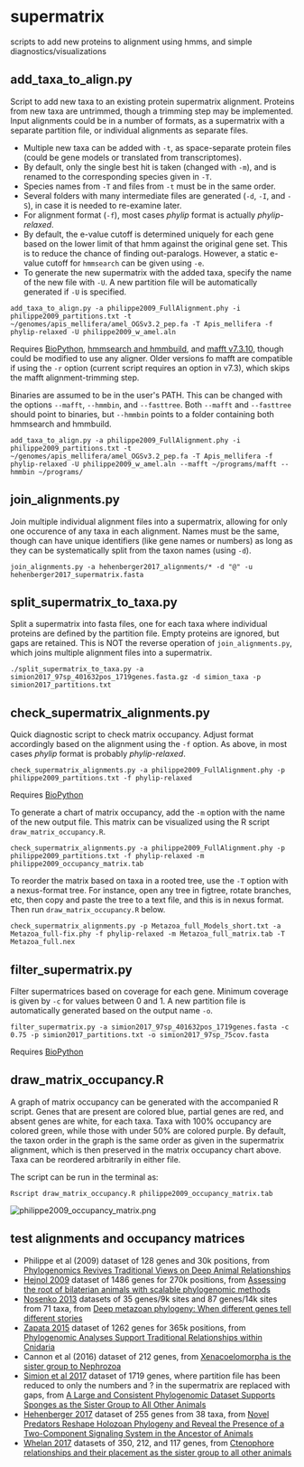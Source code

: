 # supermatrix #
scripts to add new proteins to alignment using hmms, and simple diagnostics/visualizations

## add_taxa_to_align.py ##
Script to add new taxa to an existing protein supermatrix alignment. Proteins from new taxa are untrimmed, though a trimming step may be implemented. Input alignments could be in a number of formats, as a supermatrix with a separate partition file, or individual alignments as separate files.
* Multiple new taxa can be added with `-t`, as space-separate protein files (could be gene models or translated from transcriptomes). 
* By default, only the single best hit is taken (changed with `-m`), and is renamed to the corresponding species given in `-T`. 
* Species names from `-T` and files from `-t` must be in the same order. 
* Several folders with many intermediate files are generated (`-d`, `-I`, and `-S`), in case it is needed to re-examine later.
* For alignment format (`-f`), most cases *phylip* format is actually *phylip-relaxed*.
* By default, the e-value cutoff is determined uniquely for each gene based on the lower limit of that hmm against the original gene set. This is to reduce the chance of finding out-paralogs. However, a static e-value cutoff for `hmmsearch` can be given using `-e`.
* To generate the new supermatrix with the added taxa, specify the name of the new file with `-U`. A new partition file will be automatically generated if `-U` is specified.

`add_taxa_to_align.py -a philippe2009_FullAlignment.phy -i philippe2009_partitions.txt -t ~/genomes/apis_mellifera/amel_OGSv3.2_pep.fa -T Apis_mellifera -f phylip-relaxed -U philippe2009_w_amel.aln`

Requires [BioPython](http://biopython.org/wiki/Download), [hmmsearch and hmmbuild](http://hmmer.org/), and [mafft v7.3.10](http://mafft.cbrc.jp/alignment/software/source.html), though could be modified to use any aligner. Older versions fo mafft are compatible if using the `-r` option  (current script requires an option in v7.3), which skips the mafft alignment-trimming step.

Binaries are assumed to be in the user's PATH. This can be changed with the options `--mafft`, `--hmmbin`, and `--fasttree`. Both `--mafft` and `--fasttree` should point to binaries, but `--hmmbin` points to a folder containing both hmmsearch and hmmbuild.

`add_taxa_to_align.py -a philippe2009_FullAlignment.phy -i philippe2009_partitions.txt -t ~/genomes/apis_mellifera/amel_OGSv3.2_pep.fa -T Apis_mellifera -f phylip-relaxed -U philippe2009_w_amel.aln --mafft ~/programs/mafft --hmmbin ~/programs/`

## join_alignments.py ##
Join multiple individual alignment files into a supermatrix, allowing for only one occurence of any taxa in each alignment. Names must be the same, though can have unique identifiers (like gene names or numbers) as long as they can be systematically split from the taxon names (using `-d`).

`join_alignments.py -a hehenberger2017_alignments/* -d "@" -u hehenberger2017_supermatrix.fasta`

## split_supermatrix_to_taxa.py ##
Split a supermatrix into fasta files, one for each taxa where individual proteins are defined by the partition file. Empty proteins are ignored, but gaps are retained. This is NOT the reverse operation of `join_alignments.py`, which joins multiple alignment files into a supermatrix.

`./split_supermatrix_to_taxa.py -a simion2017_97sp_401632pos_1719genes.fasta.gz -d simion_taxa -p simion2017_partitions.txt`

## check_supermatrix_alignments.py ##
Quick diagnostic script to check matrix occupancy. Adjust format accordingly based on the alignment using the `-f` option. As above, in most cases *phylip* format is probably *phylip-relaxed*.

`check_supermatrix_alignments.py -a philippe2009_FullAlignment.phy -p philippe2009_partitions.txt -f phylip-relaxed`

Requires [BioPython](http://biopython.org/wiki/Download)

To generate a chart of matrix occupancy, add the `-m` option with the name of the new output file. This matrix can be visualized using the R script `draw_matrix_occupancy.R`.

`check_supermatrix_alignments.py -a philippe2009_FullAlignment.phy -p philippe2009_partitions.txt -f phylip-relaxed -m philippe2009_occupancy_matrix.tab`

To reorder the matrix based on taxa in a rooted tree, use the `-T` option with a nexus-format tree. For instance, open any tree in figtree, rotate branches, etc, then copy and paste the tree to a text file, and this is in nexus format. Then run `draw_matrix_occupancy.R` below.

`check_supermatrix_alignments.py -p Metazoa_full_Models_short.txt -a Metazoa_full-fix.phy -f phylip-relaxed -m Metazoa_full_matrix.tab -T Metazoa_full.nex`

## filter_supermatrix.py ##
Filter supermatrices based on coverage for each gene. Minimum coverage is given by `-c` for values between 0 and 1. A new partition file is automatically generated based on the output name `-o`. 

`filter_supermatrix.py -a simion2017_97sp_401632pos_1719genes.fasta -c 0.75 -p simion2017_partitions.txt -o simion2017_97sp_75cov.fasta`

Requires [BioPython](http://biopython.org/wiki/Download)

## draw_matrix_occupancy.R ##
A graph of matrix occupancy can be generated with the accompanied R script. Genes that are present are colored blue, partial genes are red, and absent genes are white, for each taxa. Taxa with 100% occupancy are colored green, while those with under 50% are colored purple. By default, the taxon order in the graph is the same order as given in the supermatrix alignment, which is then preserved in the matrix occupancy chart above. Taxa can be reordered arbitrarily in either file.

The script can be run in the terminal as:

`Rscript draw_matrix_occupancy.R philippe2009_occupancy_matrix.tab`

![philippe2009_occupancy_matrix.png](https://github.com/wrf/supermatrix/blob/master/philippe2009_occupancy_matrix.png)

## test alignments and occupancy matrices ##
* Philippe et al (2009) dataset of 128 genes and 30k positions, from [Phylogenomics Revives Traditional Views on Deep Animal Relationships](https://www.sciencedirect.com/science/article/pii/S0960982209008057)
* [Hejnol 2009](https://bitbucket.org/caseywdunn/hejnol_etal_2009) dataset of 1486 genes for 270k positions, from [Assessing the root of bilaterian animals with scalable phylogenomic methods](http://rspb.royalsocietypublishing.org/content/276/1677/4261)
* [Nosenko 2013](https://data.ub.uni-muenchen.de/55/) datasets of 35 genes/9k sites and 87 genes/14k sites from 71 taxa, from [Deep metazoan phylogeny: When different genes tell different stories](http://www.sciencedirect.com/science/article/pii/S1055790313000298)
* [Zapata 2015](https://bitbucket.org/caseywdunn/cnidaria2014) dataset of 1262 genes for 365k positions, from [Phylogenomic Analyses Support Traditional Relationships within Cnidaria](http://journals.plos.org/plosone/article?id=10.1371/journal.pone.0139068)
* Cannon et al (2016) dataset of 212 genes, from [Xenacoelomorpha is the sister group to Nephrozoa](http://www.nature.com/nature/journal/v530/n7588/full/nature16520.html) 
* [Simion et al 2017](https://github.com/psimion/SuppData_Metazoa_2017) dataset of 1719 genes, where partition file has been reduced to only the numbers and ? in the supermatrix are replaced with gaps, from [A Large and Consistent Phylogenomic Dataset Supports Sponges as the Sister Group to All Other Animals](http://www.sciencedirect.com/science/article/pii/S0960982217301999)
* [Hehenberger 2017](http://datadryad.org/resource/doi:10.5061/dryad.26bv4) dataset of 255 genes from 38 taxa, from [Novel Predators Reshape Holozoan Phylogeny and Reveal the Presence of a Two-Component Signaling System in the Ancestor of Animals](http://www.sciencedirect.com/science/article/pii/S0960982217307078)
* [Whelan 2017](https://figshare.com/articles/Ctenophora_Phylogeny_Datasets_and_Core_Orthologs/4484138) datasets of 350, 212, and 117 genes, from [Ctenophore relationships and their placement as the sister group to all other animals](https://www.nature.com/articles/s41559-017-0331-3)
